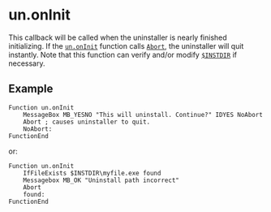 # un.onInit

This callback will be called when the uninstaller is nearly finished initializing. If the [`un.onInit`][1] function calls [`Abort`][2], the uninstaller will quit instantly. Note that this function can verify and/or modify [`$INSTDIR`][3] if necessary.

## Example

    Function un.onInit
        MessageBox MB_YESNO "This will uninstall. Continue?" IDYES NoAbort
        Abort ; causes uninstaller to quit.
        NoAbort:
    FunctionEnd

or:

    Function un.onInit
        IfFileExists $INSTDIR\myfile.exe found
        Messagebox MB_OK "Uninstall path incorrect"
        Abort
        found:
    FunctionEnd

[1]: ../Callbacks/un.onInit.md
[2]: ../Reference/Abort.md
[3]: ../Variables/INSTDIR.md
